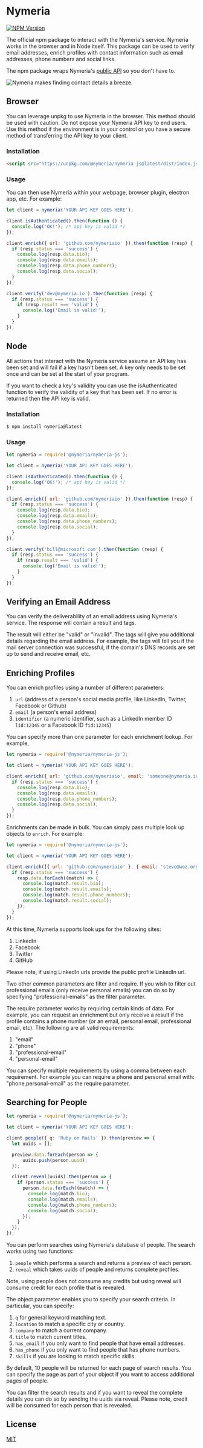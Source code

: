 # Nymeria

[![NPM Version](https://img.shields.io/npm/v/@nymeria/nymeria-js?style=flat-square)](https://www.npmjs.com/package/@nymeria/nymeria-js)

The official npm package to interact with the Nymeria's service. Nymeria
works in the browser and in Node itself. This package can be used to verify
email addresses, enrich profiles with contact information such as email
addresses, phone numbers and social links.

The npm package wraps Nymeria's [public API](https://www.nymeria.io/developers) so you don't have to.

![Nymeria makes finding contact details a breeze.](https://www.nymeria.io/assets/images/marquee.png)

## Browser

You can leverage unpkg to use Nymeria in the browser. This method should be
used with caution. Do not expose your Nymeria API key to end users. Use this
method if the environment is in your control or you have a secure method of
transferring the API key to your client.

### Installation

```html
<script src="https://unpkg.com/@nymeria/nymeria-js@latest/dist/index.js"></script>
```

### Usage

You can then use Nymeria within your webpage, browser plugin, electron app, etc. For example:

```javascript
let client = nymeria('YOUR API KEY GOES HERE');

client.isAuthenticated().then(function () {
  console.log('OK!'); /* api key is valid */
});

client.enrich({ url: 'github.com/nymeriaio' }).then(function (resp) {
  if (resp.status === 'success') {
    console.log(resp.data.bio);
    console.log(resp.data.emails);
    console.log(resp.data.phone_numbers);
    console.log(resp.data.social);
  }
});

client.verify('dev@nymeria.io').then(function (resp) {
  if (resp.status === 'success') {
    if (resp.result === 'valid') {
      console.log('Email is valid!');
    }
  }
});
```

## Node

All actions that interact with the Nymeria service assume an API key has been
set and will fail if a key hasn't been set. A key only needs to be set once and
can be set at the start of your program.

If you want to check a key's validity you can use the isAuthenticated
function to verify the validity of a key that has been set. If no error is
returned then the API key is valid.

### Installation

```bash
$ npm install nymeria@latest
```

### Usage

```javascript
let nymeria = require('@nymeria/nymeria-js');

let client = nymeria('YOUR API KEY GOES HERE');

client.isAuthenticated().then(function () {
  console.log('OK!'); /* api key is valid */
});

client.enrich({ url: 'github.com/nymeriaio' }).then(function (resp) {
  if (resp.status === 'success') {
    console.log(resp.data.bio);
    console.log(resp.data.emails);
    console.log(resp.data.phone_numbers);
    console.log(resp.data.social);
  }
});

client.verify('bill@microsoft.com').then(function (resp) {
  if (resp.status === 'success') {
    if (resp.result === 'valid') {
      console.log('Email is valid!');
    }
  }
});
```

## Verifying an Email Address

You can verify the deliverability of an email address using Nymeria's service.
The response will contain a result and tags.

The result will either be "valid" or "invalid". The tags will give you
additional details regarding the email address. For example, the tags will tell
you if the mail server connection was successful, if the domain's DNS records
are set up to send and receive email, etc.

## Enriching Profiles

You can enrich profiles using a number of different parameters:

1. `url` (address of a person's social media profile, like LinkedIn, Twitter, Facebook or Github)
2. `email` (a person's email address)
3. `identifier` (a numeric identifier, such as a LinkedIn member ID `lid:12345` or a Facebook ID `fid:12345`)

You can specify more than one parameter for each enrichment lookup. For
example,

```javascript
let nymeria = require('@nymeria/nymeria-js');

let client = nymeria('YOUR API KEY GOES HERE');

client.enrich({ url: 'github.com/nymeriaio', email: 'someone@nymeria.io', identifier: 'fid:12345' }).then(function (resp) {
  if (resp.status === 'success') {
    console.log(resp.data.bio);
    console.log(resp.data.emails);
    console.log(resp.data.phone_numbers);
    console.log(resp.data.social);
  }
});
```

Enrichments can be made in bulk. You can simply pass multiple look up objects
to `enrich`. For example:

```javascript
let nymeria = require('@nymeria/nymeria-js');

let client = nymeria('YOUR API KEY GOES HERE');

client.enrich([{ url: 'github.com/nymeriaio' }, { email: 'steve@woz.org' }, { identifier: 'fid:12345' }]).then((resp) => {
  if (resp.status === 'success') {
    resp.data.forEach((match) => {
      console.log(match.result.bio);
      console.log(match.result.emails);
      console.log(match.result.phone_numbers);
      console.log(match.result.social);
    });
  }
});
```

At this time, Nymeria supports look ups for the following sites:

1. LinkedIn
1. Facebook
1. Twitter
1. GitHub

Please note, if using LinkedIn urls provide the public profile
LinkedIn url.

Two other common parameters are filter and require. If you wish
to filter out professional emails (only receive personal
emails) you can do so by specifying "professional-emails"
as the filter parameter.

The require parameter works by requiring certain kinds of data.
For example, you can request an enrichment but only receive a
result if the profile contains a phone number (or an email,
personal email, professional email, etc). The following are
all valid requirements:

1. "email"
1. "phone"
1. "professional-email"
1. "personal-email"

You can specify multiple requirements by using
a comma between each requirement. For example
you can require a phone and personal email
with: "phone,personal-email" as the require
parameter.

## Searching for People

```javascript
let nymeria = require('@nymeria/nymeria-js');

let client = nymeria('YOUR API KEY GOES HERE');

client.people({ q: 'Ruby on Rails' }).then(preview => {
  let uuids = [];

  preview.data.forEach(person => {
      uuids.push(person.uuid);
  });

  client.reveal(uuids).then(person => {
    if (person.status === 'success') {
      person.data.forEach((match) => {
        console.log(match.bio);
        console.log(match.emails);
        console.log(match.phone_numbers);
        console.log(match.social);
      });
    }
  });
});
```

You can perform searches using Nymeria's database of people. The search works
using two functions:

1. `people` which performs a search and returns a preview of each person.
1. `reveal` which takes uuids of people and returns complete profiles.

Note, using people does not consume any credits but using reveal will
consume credit for each profile that is revealed.

The object parameter enables you to specify your search criteria. In
particular, you can specify:

1. `q` for general keyword matching text.
1. `location` to match a specific city or country.
1. `company` to match a current company.
1. `title` to match current titles.
1. `has_email` if you only want to find people that have email addresses.
1. `has_phone` if you only want to find people that has phone numbers.
1. `skills` if you are looking to match specific skills.

By default, 10 people will be returned for
each page of search results. You can
specify the page as part of your object if
you want to access additional pages of
people.

You can filter the search results and if
you want to reveal the complete details you
can do so by sending the uuids via reveal.
Please note, credit will be consumed for
each person that is revealed.

License
-------

[MIT](LICENSE)
